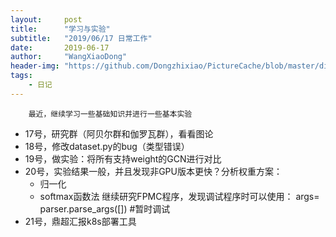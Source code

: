 ```yaml
---
layout:     post
title:      "学习与实验"
subtitle:   "2019/06/17 日常工作"
date:       2019-06-17
author:     "WangXiaoDong"
header-img: "https://github.com/Dongzhixiao/PictureCache/blob/master/diaryPic/20190617.jpg?raw=true"
tags:
    - 日记
---
```



```
    最近，继续学习一些基础知识并进行一些基本实验
```

- 17号，研究群（阿贝尔群和伽罗瓦群），看看图论
- 18号，修改dataset.py的bug（类型错误）
- 19号，做实验：将所有支持weight的GCN进行对比
- 20号，实验结果一般，并且发现非GPU版本更快？分析权重方案：
    - 归一化
    - softmax函数法
继续研究FPMC程序，发现调试程序时可以使用：
args= parser.parse_args([]) #暂时调试
- 21号，鼎超汇报k8s部署工具